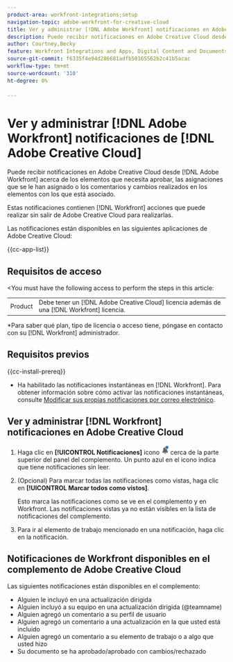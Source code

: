 ```yaml
---
product-area: workfront-integrations;setup
navigation-topic: adobe-workfront-for-creative-cloud
title: Ver y administrar [!DNL Adobe Workfront] notificaciones en Adobe Creative Cloud
description: Puede recibir notificaciones en Adobe Creative Cloud desde [!DNL Adobe Workfront] acerca de los elementos que necesita aprobar, las asignaciones que se le han asignado o los comentarios y cambios realizados en los elementos con los que está asociado.
author: Courtney,Becky
feature: Workfront Integrations and Apps, Digital Content and Documents
source-git-commit: f6335f4e94d286681adfb50165562b2c41b5acac
workflow-type: tm+mt
source-wordcount: '310'
ht-degree: 0%

---
```


# Ver y administrar [!DNL Adobe Workfront] notificaciones de [!DNL Adobe Creative Cloud]

Puede recibir notificaciones en Adobe Creative Cloud desde [!DNL Adobe Workfront] acerca de los elementos que necesita aprobar, las asignaciones que se le han asignado o los comentarios y cambios realizados en los elementos con los que está asociado.

Estas notificaciones contienen [!DNL Workfront] acciones que puede realizar sin salir de Adobe Creative Cloud para realizarlas.

Las notificaciones están disponibles en las siguientes aplicaciones de Adobe Creative Cloud:

{{cc-app-list}}

## Requisitos de acceso

&lt;You must have the following access to perform the steps in this article:

<table style="table-layout:auto"> 
 <col> 
 </col> 
 <col> 
 </col> 
 <tbody> 
  <tr> 
   <!--<td role="rowheader">[!DNL Adobe Workfront] plan*</td> 
   <td> <p>[!UICONTROL Pro] or higher</p> </td> 
  </tr> 
  <tr data-mc-conditions=""> 
   <td role="rowheader">[!DNL Adobe Workfront] license*</td> 
   <td> <p>[!UICONTROL Work] or [!UICONTROL Plan]</p> </td> 
  </tr> -->
  <tr> 
   <td role="rowheader">Product</td> 
   <td>Debe tener un [!DNL Adobe Creative Cloud] licencia además de una [!DNL Workfront] licencia.</td> 
  </tr> 
 </tbody> 
</table>

&#42;Para saber qué plan, tipo de licencia o acceso tiene, póngase en contacto con su [!DNL Workfront] administrador.

## Requisitos previos

{{cc-install-prereq}}

* Ha habilitado las notificaciones instantáneas en [!DNL Workfront]. Para obtener información sobre cómo activar las notificaciones instantáneas, consulte [Modificar sus propias notificaciones por correo electrónico](/help/quicksilver/workfront-basics/using-notifications/activate-or-deactivate-your-own-event-notifications.md).

## Ver y administrar [!DNL Workfront] notificaciones en Adobe Creative Cloud

1. Haga clic en **[!UICONTROL Notificaciones]** icono ![Icono de notificaciones](assets/cc-plugin-notifications-icon.png) cerca de la parte superior del panel del complemento. Un punto azul en el icono indica que tiene notificaciones sin leer.
1. (Opcional) Para marcar todas las notificaciones como vistas, haga clic en **[!UICONTROL Marcar todos como vistos]**.

   Esto marca las notificaciones como se ve en el complemento y en Workfront. Las notificaciones vistas ya no están visibles en la lista de notificaciones del complemento.

1. Para ir al elemento de trabajo mencionado en una notificación, haga clic en la notificación.

## Notificaciones de Workfront disponibles en el complemento de Adobe Creative Cloud

Las siguientes notificaciones están disponibles en el complemento:


* Alguien le incluyó en una actualización dirigida
* Alguien incluyó a su equipo en una actualización dirigida (@teamname)
* Alguien agregó un comentario a su perfil de usuario
* Alguien agregó un comentario a una actualización en la que usted está incluido
* Alguien agregó un comentario a su elemento de trabajo o a algo que usted hizo
* Su documento se ha aprobado/aprobado con cambios/rechazado


